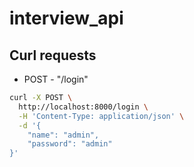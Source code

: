# interview_api

## Curl requests

- POST - "/login"

```sh
curl -X POST \
  http://localhost:8000/login \
  -H 'Content-Type: application/json' \
  -d '{
    "name": "admin",
    "password": "admin"
}'
```